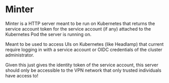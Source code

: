 # Minter

Minter is a HTTP server meant to be run on Kubernetes that returns the service account
token for the service account (if any) attached to the Kubernetes Pod the server is
running on.

Meant to be used to access UIs on Kubernetes (like Headlamp) that current require
logging in with a service account or OIDC credentials of the cluster administrator.

Given this just gives the identity token of the service account, this server should
only be accessible to the VPN network that only trusted individuals have access to!

